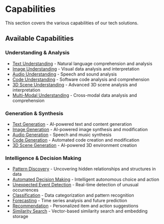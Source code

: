 # Capabilities

This section covers the various capabilities of our tech solutions.

## Available Capabilities

### Understanding & Analysis

- [Text Understanding](./text-understanding) - Natural language comprehension and analysis
- [Image Understanding](./image-understanding) - Visual data analysis and interpretation
- [Audio Understanding](./audio-understanding) - Speech and sound analysis
- [Code Understanding](./code-understanding) - Software code analysis and comprehension
- [3D Scene Understanding](./3d-scene-understanding) - Advanced 3D scene analysis and interpretation
- [Multi-Modal Understanding](./multi-modal-understanding) - Cross-modal data analysis and comprehension

### Generation & Synthesis

- [Text Generation](./text-generation) - AI-powered text and content generation
- [Image Generation](./image-generation) - AI-powered image synthesis and modification
- [Audio Generation](./audio-generation) - Speech and music synthesis
- [Code Generation](./code-generation) - Automated code creation and modification
- [3D Scene Generation](./3d-scene-generation) - AI-powered 3D environment creation

### Intelligence & Decision Making

- [Pattern Discovery](./pattern-discovery) - Uncovering hidden relationships and structures in data
- [Automated Decision Making](./automated-decision-making) - Intelligent autonomous choice and action
- [Unexpected Event Detection](./unexpected-event-detection) - Real-time detection of unusual occurrences
- [Classification](./classification) - Data categorization and pattern recognition
- [Forecasting](./forecasting) - Time series analysis and future prediction
- [Recommendation](./recommendation) - Personalized item and action suggestions
- [Similarity Search](./similarity-search) - Vector-based similarity search and embedding storage

